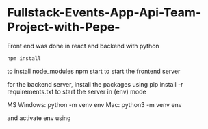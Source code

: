 # Fullstack-Events-App-Api-Team-Project-with-Pepe-
Front end was done in react and backend with python

```
npm install 
```

to install node_modules
npm start to start the frontend server

for the backend server, install the packages using pip install -r requirements.txt
to start the server in (env) mode

MS Windows: python -m venv env
Mac: python3 -m venv env

and activate env using 

